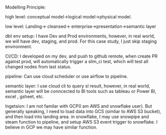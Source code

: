 Modelling Principle:

high level: 
conceptual model->logical model->physical model.

low level:
Landing-> cleansed-> enterprise->presentation->semantic layer


dbt env setup:
I have Dev and Prod environments, however, in real world, we will have dev, staging, and prod. For this case study, I just skip staging environment.

CI/CD:
I developed on my dev, and push to github remote, when create PR against prod, will automatically trigger a slim_ci test, which will test all changed nodes from last status.

pipeline:
Can use cloud scheduler or use airflow to pipeline.

semantic layer:
I use cloud cli to query sl result, however, in real world, semantic layer will be conncected to BI tools such as tableau or Power BI, excel , gsheet, etc.

Ingetsion:
I am not familar with GCP(I am AWS and snowflake user). But generally speaking, I need to load data into GCS (simliar to AWS S3 bucket), and then load into landing area.
in snowflake, I may use snowpipe and steam function to pipeline, and setup AWS S3 event trigger to snowflake. I believe in GCP we may have similar function.

